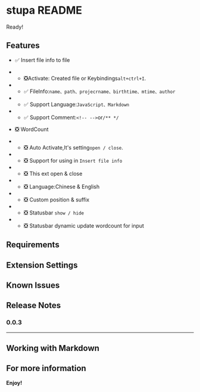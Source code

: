 # stupa README

Ready!

## Features

- ✅ Insert file info to file
- - ❎Activate: Created file or Keybindings`alt+ctrl+I`.
- - ✅ FileInfo:`name、path、projecrname、birthtime、mtime、author`
- - ✅ Support Language:`JavaScript、Markdown`
- - ✅ Support Comment:`<!-- -->`or`/** */`

- ❎ WordCount
- - ❎ Auto Activate,It's setting`open / close`.
- - ❎ Support for using in `Insert file info`
- - ❎ This ext open & close
- - ❎ Language:Chinese & English
- - ❎ Custom position & suffix
- - ❎ Statusbar `show / hide`
- - ❎ Statusbar dynamic update wordcount for input

## Requirements

## Extension Settings

## Known Issues

## Release Notes

### 0.0.3

---

## Working with Markdown

## For more information

**Enjoy!**
